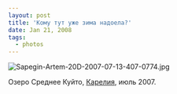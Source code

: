 ```yaml
---
layout: post
title: 'Кому тут уже зима надоела?'
date: Jan 21, 2008
tags:
  - photos
---
```


![Sapegin-Artem-20D-2007-07-13-407-0774.jpg](photo://522)

Озеро Среднее Куйто, [Карелия](http://birdwatcher.ru/albums/kalevala/), июль 2007.
